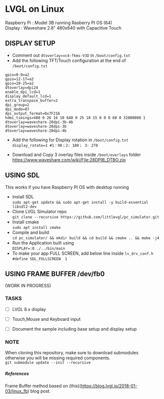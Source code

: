 # LVGL on Linux

Raspberry Pi : Model 3B running Rasberry PI OS (64)   
Display : Waveshare 2.8" 480x640 with Capacitive Touch


## DISPLAY SETUP
- Comment out `dtoverlay=vc4-fkms-V3D` in `/boot/config.txt`
- Add the following TFT/Touch configuration at the end of `/boot/config.txt`
```
gpio=0-9=a2
gpio=12-17=a2
gpio=20-25=a2
dtoverlay=dpi24
enable_dpi_lcd=1
display_default_lcd=1
extra_transpose_buffer=2
dpi_group=2
dpi_mode=87
dpi_output_format=0x7F216
hdmi_timings=480 0 26 16 10 640 0 25 10 15 0 0 0 60 0 32000000 1
dtoverlay=waveshare-28dpi-3b-4b
dtoverlay=waveshare-28dpi-3b
dtoverlay=waveshare-28dpi-4b
```
- Add the following for Display rotation in `/boot/config.txt`   
`display_rotate=1 #1：90；2: 180； 3: 270`


- Download and Copy 3 overlay files inside `/boot/overlays` folder
https://www.waveshare.com/wiki/File:28DPIB_DTBO.zip

## USING SDL
This works if you have Raspberry PI OS with desktop running
- Install SDL   
`sudo apt-get update && sudo apt-get install -y build-essential libsdl2-dev`
- Clone LVGL Simulator repo    
`git clone --recursive https://github.com/littlevgl/pc_simulator.git`
- Install cmake    
`sudo apt install cmake`   
- Compile and build   
`cd pc_simulator/ && mkdir build && cd build && cmake .. && make -j4`
- Run the Application built using   
`DISPLAY=:0 ./../bin/main`
- To make your app FULL SCREEN, add below line inside `lv_drv_conf.h`   
`#define SDL_FULLSCREEN  1`

## USING FRAME BUFFER /dev/fb0 
(WORK IN PROGRESS)   


### TASKS
- [ ] LVGL 8.x display  
- [ ] Touch,Mouse and Keyboard input  
- [ ] Document the sample including base setup and display setup  


### NOTE
When cloning this repository, make sure to download submodules otherwise you will be missing required components.   
`git submodule update --init --recursive`

##### References
Frame Buffer method based on (this)(https://blog.lvgl.io/2018-01-03/linux_fb) blog post.
